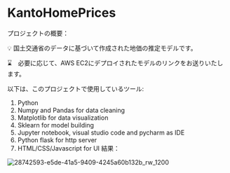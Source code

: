 # KantoHomePrices

プロジェクトの概要：

💡 国土交通省のデータに基づいて作成された地価の推定モデルです。

⌛　必要に応じて、AWS EC2にデプロイされたモデルのリンクをお送りいたします。



以下は、このプロジェクトで使用しているツール:

1. Python
2. Numpy and Pandas for data cleaning
3. Matplotlib for data visualization
4. Sklearn for model building
5. Jupyter notebook, visual studio code and pycharm as IDE
6. Python flask for http server
7. HTML/CSS/Javascript for UI
結果：

![28742593-e5de-41a5-9409-4245a60b132b_rw_1200](https://github.com/Deymomanka/KantoHomePrices/assets/24753582/27659fd1-b721-45f6-8a22-cfdf3d2ab055)
